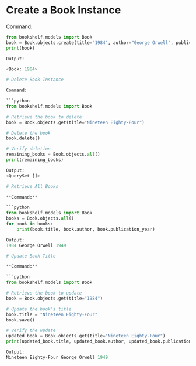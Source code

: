 # Create a Book Instance

Command:
```python
from bookshelf.models import Book
book = Book.objects.create(title="1984", author="George Orwell", publication_year=1949)
print(book)

Output:

<Book: 1984>

# Delete Book Instance

Command:

```python
from bookshelf.models import Book

# Retrieve the book to delete
book = Book.objects.get(title="Nineteen Eighty-Four")

# Delete the book
book.delete()

# Verify deletion
remaining_books = Book.objects.all()
print(remaining_books)

Output:
<QuerySet []>

# Retrieve All Books

**Command:**

```python
from bookshelf.models import Book
books = Book.objects.all()
for book in books:
    print(book.title, book.author, book.publication_year)

Output:
1984 George Orwell 1949

# Update Book Title

**Command:**

```python
from bookshelf.models import Book

# Retrieve the book to update
book = Book.objects.get(title="1984")

# Update the book's title
book.title = "Nineteen Eighty-Four"
book.save()

# Verify the update
updated_book = Book.objects.get(title="Nineteen Eighty-Four")
print(updated_book.title, updated_book.author, updated_book.publication_year)

Output:
Nineteen Eighty-Four George Orwell 1949




